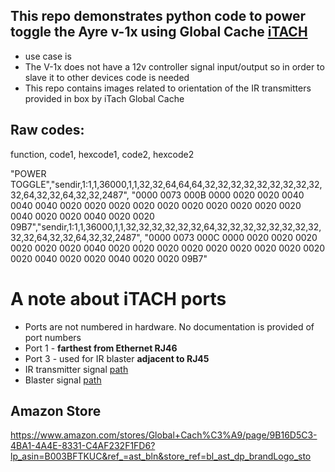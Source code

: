 ## This repo demonstrates python code to power toggle the Ayre v-1x using Global Cache [iTACH](https://www.amazon.com/stores/page/87D23D98-A025-47EE-AAAF-FE41280B7371?ingress=2&visitId=5ce6c02b-6105-46b7-8996-f6ff75a32544&store_ref=bl_ast_dp_brandLogo_sto&ref_=ast_bln)
* use case is
*   The V-1x does not have a 12v controller signal input/output so in order to slave it to other devices code is needed
*   This repo contains images related to orientation of the IR transmitters provided in box by iTach Global Cache
## Raw codes:
function, code1, hexcode1, code2, hexcode2

"POWER TOGGLE","sendir,1:1,1,36000,1,1,32,32,64,64,64,32,32,32,32,32,32,32,32,32,32,64,32,32,64,32,32,2487",
"0000 0073 000B 0000 0020 0020 0040 0040 0040 0020 0020 0020 0020 0020 0020 0020 0020 0020 0020 0040 0020 0020 0040 0020 0020 09B7","sendir,1:1,1,36000,1,1,32,32,32,32,32,32,64,32,32,32,32,32,32,32,32,32,32,64,32,32,64,32,32,2487",
"0000 0073 000C 0000 0020 0020 0020 0020 0020 0020 0040 0020 0020 0020 0020 0020 0020 0020 0020 0020 0020 0040 0020 0020 0040 0020 0020 09B7"

# A note about iTACH ports
* Ports are not numbered in hardware. No documentation is provided of port numbers
* Port 1 - **farthest from Ethernet RJ46**
* Port 3 - used for IR  blaster **adjacent to RJ45**
* IR transmitter signal [path](https://github.com/smichalove/iTACH_AYRE/blob/main/itach%2520IR.png)
* Blaster signal [path](https://github.com/smichalove/iTACH_AYRE/blob/main/itach%2520IR.png)
## Amazon Store
https://www.amazon.com/stores/Global+Cach%C3%A9/page/9B16D5C3-4BA1-4A4E-8331-C4AF232F1FD6?lp_asin=B003BFTKUC&ref_=ast_bln&store_ref=bl_ast_dp_brandLogo_sto
